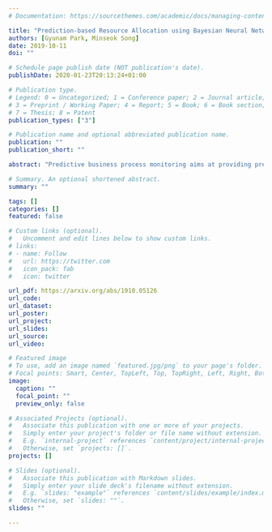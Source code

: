 ```yaml
---
# Documentation: https://sourcethemes.com/academic/docs/managing-content/

title: "Prediction-based Resource Allocation using Bayesian Neural Networks and Minimum Cost and Maximum Flow Algorithm"
authors: [Gyunam Park, Minseok Song]
date: 2019-10-11
doi: ""

# Schedule page publish date (NOT publication's date).
publishDate: 2020-01-23T20:13:24+01:00

# Publication type.
# Legend: 0 = Uncategorized; 1 = Conference paper; 2 = Journal article;
# 3 = Preprint / Working Paper; 4 = Report; 5 = Book; 6 = Book section;
# 7 = Thesis; 8 = Patent
publication_types: ["3"]

# Publication name and optional abbreviated publication name.
publication: ""
publication_short: ""

abstract: "Predictive business process monitoring aims at providing predictions about running instances by analyzing logs of completed cases in a business process. Recently, a lot of research focuses on increasing productivity and efficiency in a business process by forecasting potential problems during its executions. However, most of the studies lack suggesting concrete actions to improve the process. They leave it up to the subjective judgment of a user. In this paper, we propose a novel method to connect the results from predictive business process monitoring to actual business process improvements. More in detail, we optimize the resource allocation in a non-clairvoyant online environment, where we have limited information required for scheduling, by exploiting the predictions. The proposed method integrates the offline prediction model construction that predicts the processing time and the next activity of an ongoing instance using Bayesian Neural Networks (BNNs) with the online resource allocation that is extended from the minimum cost and maximum flow algorithm. To validate the proposed method, we performed experiments using an artificial event log and a real-life event log from a global financial organization."

# Summary. An optional shortened abstract.
summary: ""

tags: []
categories: []
featured: false

# Custom links (optional).
#   Uncomment and edit lines below to show custom links.
# links:
# - name: Follow
#   url: https://twitter.com
#   icon_pack: fab
#   icon: twitter

url_pdf: https://arxiv.org/abs/1910.05126
url_code:
url_dataset:
url_poster:
url_project:
url_slides:
url_source:
url_video:

# Featured image
# To use, add an image named `featured.jpg/png` to your page's folder.
# Focal points: Smart, Center, TopLeft, Top, TopRight, Left, Right, BottomLeft, Bottom, BottomRight.
image:
  caption: ""
  focal_point: ""
  preview_only: false

# Associated Projects (optional).
#   Associate this publication with one or more of your projects.
#   Simply enter your project's folder or file name without extension.
#   E.g. `internal-project` references `content/project/internal-project/index.md`.
#   Otherwise, set `projects: []`.
projects: []

# Slides (optional).
#   Associate this publication with Markdown slides.
#   Simply enter your slide deck's filename without extension.
#   E.g. `slides: "example"` references `content/slides/example/index.md`.
#   Otherwise, set `slides: ""`.
slides: ""

---
```


